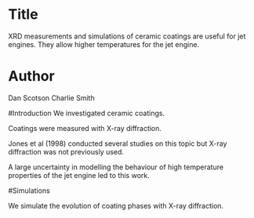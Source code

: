 
# Title

XRD measurements and simulations of ceramic coatings are useful for jet engines. They allow higher temperatures for the jet engine.

# Author
Dan Scotson
Charlie Smith

#Introduction
We investigated ceramic coatings.

Coatings were measured with X-ray diffraction.

Jones et al (1998) conducted several studies on this topic but X-ray diffraction was not previously used.

A large uncertainty in modelling the behaviour of high temperature properties of the jet engine led to this work.

#Simulations

We simulate the evolution of coating phases with X-ray diffraction.
